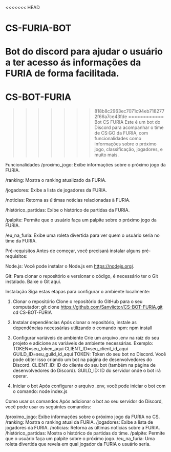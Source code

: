 <<<<<<< HEAD
# CS-FURIA-BOT
Bot do discord para ajudar o usuário a ter acesso ás informações da FURIA de forma facilitada.
=======
# CS-BOT-FURIA
>>>>>>> 818b8c2963ec7071c94eb7182772f66a7ce43fde
============
Bot CS FURIA
Este é um bot do Discord para acompanhar o time de CS:GO da FURIA, com funcionalidades como informações sobre o próximo jogo, classificação, jogadores, e muito mais.

Funcionalidades
/proximo_jogo: Exibe informações sobre o próximo jogo da FURIA.

/ranking: Mostra o ranking atualizado da FURIA.

/jogadores: Exibe a lista de jogadores da FURIA.

/noticias: Retorna as últimas notícias relacionadas à FURIA.

/histórico_partidas: Exibe o histórico de partidas da FURIA.

/palpite: Permite que o usuário faça um palpite sobre o próximo jogo da FURIA.

/eu_na_furia: Exibe uma roleta divertida para ver quem o usuário seria no time da FURIA.

Pré-requisitos
Antes de começar, você precisará instalar alguns pré-requisitos:

Node.js: Você pode instalar o Node.js em https://nodejs.org/.

Git: Para clonar o repositório e versionar o código, é necessário ter o Git instalado. Baixe o Git aqui.

Instalação
Siga estas etapas para configurar o ambiente localmente:

1. Clonar o repositório
Clone o repositório do GitHub para o seu computador:
  git clone https://github.com/Sanviictor/CS-BOT-FURIA.git
  cd CS-BOT-FURIA

2. Instalar dependências
Após clonar o repositório, instale as dependências necessárias utilizando o comando npm:
  npm install

3. Configurar variáveis de ambiente
Crie um arquivo .env na raiz do seu projeto e adicione as variáveis de ambiente necessárias. Exemplo:
  TOKEN=seu_token_aqui
  CLIENT_ID=seu_client_id_aqui
  GUILD_ID=seu_guild_id_aqui
TOKEN: Token do seu bot no Discord. Você pode obter isso criando um bot na página de desenvolvedores do Discord.
CLIENT_ID: ID do cliente do seu bot (também na página de desenvolvedores do Discord).
GUILD_ID: ID do servidor onde o bot irá operar.

4. Iniciar o bot
Após configurar o arquivo .env, você pode iniciar o bot com o comando:
  node index.js

Como usar os comandos
Após adicionar o bot ao seu servidor do Discord, você pode usar os seguintes comandos:

/proximo_jogo: Exibe informações sobre o próximo jogo da FURIA no CS.
/ranking: Mostra o ranking atual da FURIA.
/jogadores: Exibe a lista de jogadores da FURIA.
/noticias: Retorna as últimas notícias sobre a FURIA.
/histórico_partidas: Mostra o histórico de partidas do time.
/palpite: Permite que o usuário faça um palpite sobre o próximo jogo.
/eu_na_furia: Uma roleta divertida que revela em qual jogador da FURIA o usuário seria.

